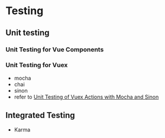 

# Testing

## Unit testing

### Unit Testing for Vue Components

### Unit Testing for Vuex

  * mocha
  * chai
  * sinon
  * refer to [Unit Testing of Vuex Actions with Mocha and Sinon](https://doppelmutzi.github.io/vuex-testing-mocha-sinon/)
  
## Integrated Testing

  * Karma
  
